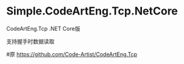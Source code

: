 # Simple.CodeArtEng.Tcp.NetCore
CodeArtEng.Tcp .NET Core版

支持握手时数据读取


#原 https://github.com/Code-Artist/CodeArtEng.Tcp
